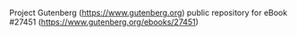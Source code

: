 Project Gutenberg (https://www.gutenberg.org) public repository for eBook #27451 (https://www.gutenberg.org/ebooks/27451)
